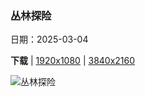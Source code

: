 ### 丛林探险

日期：2025-03-04

**下载**  |  [1920x1080](https://cn.bing.com/th?id=OHR.SuratThani_ZH-CN4797096558_1920x1080.jpg)  |  [3840x2160](https://cn.bing.com/th?id=OHR.SuratThani_ZH-CN4797096558_UHD.jpg)

![丛林探险](https://cn.bing.com/th?id=OHR.SuratThani_ZH-CN4797096558_1920x1080.jpg "俯瞰拷索山林国家公园，素叻府，泰国 (© Peetatham Kongkapech/Getty Images)")

